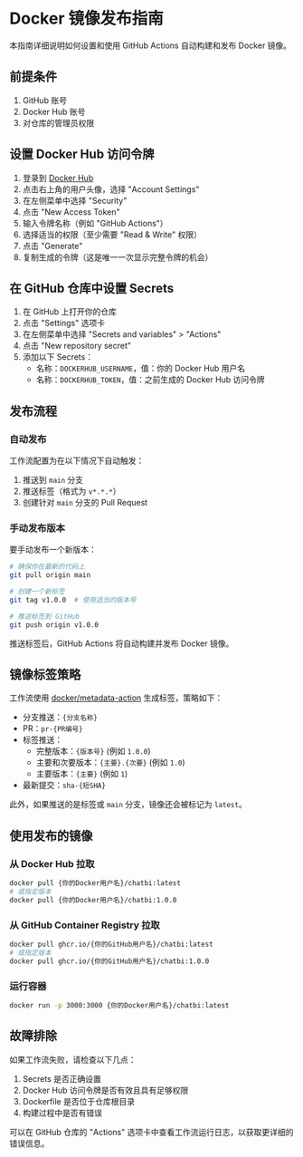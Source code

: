 # Docker 镜像发布指南

本指南详细说明如何设置和使用 GitHub Actions 自动构建和发布 Docker 镜像。

## 前提条件

1. GitHub 账号
2. Docker Hub 账号
3. 对仓库的管理员权限

## 设置 Docker Hub 访问令牌

1. 登录到 [Docker Hub](https://hub.docker.com/)
2. 点击右上角的用户头像，选择 "Account Settings"
3. 在左侧菜单中选择 "Security"
4. 点击 "New Access Token"
5. 输入令牌名称（例如 "GitHub Actions"）
6. 选择适当的权限（至少需要 "Read & Write" 权限）
7. 点击 "Generate"
8. 复制生成的令牌（这是唯一一次显示完整令牌的机会）

## 在 GitHub 仓库中设置 Secrets

1. 在 GitHub 上打开你的仓库
2. 点击 "Settings" 选项卡
3. 在左侧菜单中选择 "Secrets and variables" > "Actions"
4. 点击 "New repository secret"
5. 添加以下 Secrets：
   - 名称：`DOCKERHUB_USERNAME`，值：你的 Docker Hub 用户名
   - 名称：`DOCKERHUB_TOKEN`，值：之前生成的 Docker Hub 访问令牌

## 发布流程

### 自动发布

工作流配置为在以下情况下自动触发：

1. 推送到 `main` 分支
2. 推送标签（格式为 `v*.*.*`）
3. 创建针对 `main` 分支的 Pull Request

### 手动发布版本

要手动发布一个新版本：

```bash
# 确保你在最新的代码上
git pull origin main

# 创建一个新标签
git tag v1.0.0  # 使用适当的版本号

# 推送标签到 GitHub
git push origin v1.0.0
```

推送标签后，GitHub Actions 将自动构建并发布 Docker 镜像。

## 镜像标签策略

工作流使用 [docker/metadata-action](https://github.com/docker/metadata-action) 生成标签，策略如下：

- 分支推送：`{分支名称}`
- PR：`pr-{PR编号}`
- 标签推送：
  - 完整版本：`{版本号}` (例如 `1.0.0`)
  - 主要和次要版本：`{主要}.{次要}` (例如 `1.0`)
  - 主要版本：`{主要}` (例如 `1`)
- 最新提交：`sha-{短SHA}`

此外，如果推送的是标签或 `main` 分支，镜像还会被标记为 `latest`。

## 使用发布的镜像

### 从 Docker Hub 拉取

```bash
docker pull {你的Docker用户名}/chatbi:latest
# 或指定版本
docker pull {你的Docker用户名}/chatbi:1.0.0
```

### 从 GitHub Container Registry 拉取

```bash
docker pull ghcr.io/{你的GitHub用户名}/chatbi:latest
# 或指定版本
docker pull ghcr.io/{你的GitHub用户名}/chatbi:1.0.0
```

### 运行容器

```bash
docker run -p 3000:3000 {你的Docker用户名}/chatbi:latest
```

## 故障排除

如果工作流失败，请检查以下几点：

1. Secrets 是否正确设置
2. Docker Hub 访问令牌是否有效且具有足够权限
3. Dockerfile 是否位于仓库根目录
4. 构建过程中是否有错误

可以在 GitHub 仓库的 "Actions" 选项卡中查看工作流运行日志，以获取更详细的错误信息。 